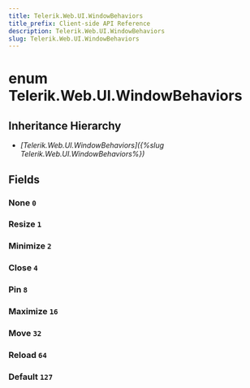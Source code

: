 ```yaml
---
title: Telerik.Web.UI.WindowBehaviors
title_prefix: Client-side API Reference
description: Telerik.Web.UI.WindowBehaviors
slug: Telerik.Web.UI.WindowBehaviors
---
```


# enum Telerik.Web.UI.WindowBehaviors

## Inheritance Hierarchy

* *[Telerik.Web.UI.WindowBehaviors]({%slug Telerik.Web.UI.WindowBehaviors%})*

## Fields

### None `0`

### Resize `1`

### Minimize `2`

### Close `4`

### Pin `8`

### Maximize `16`

### Move `32`

### Reload `64`

### Default `127`



